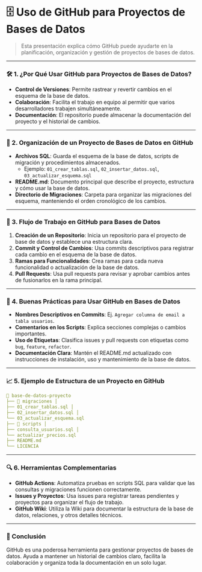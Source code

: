 # 🗄️ Uso de GitHub para Proyectos de Bases de Datos

> Esta presentación explica cómo GitHub puede ayudarte en la planificación, organización y gestión de proyectos de bases de datos.

---

### 🛠️ 1. ¿Por Qué Usar GitHub para Proyectos de Bases de Datos?

- **Control de Versiones**: Permite rastrear y revertir cambios en el esquema de la base de datos.
- **Colaboración**: Facilita el trabajo en equipo al permitir que varios desarrolladores trabajen simultáneamente.
- **Documentación**: El repositorio puede almacenar la documentación del proyecto y el historial de cambios.

---

### 📂 2. Organización de un Proyecto de Bases de Datos en GitHub

- **Archivos SQL**: Guarda el esquema de la base de datos, scripts de migración y procedimientos almacenados.
    - Ejemplo: `01_crear_tablas.sql`, `02_insertar_datos.sql`, `03_actualizar_esquema.sql`
- **README.md**: Documento principal que describe el proyecto, estructura y cómo usar la base de datos.
- **Directorio de Migraciones**: Carpeta para organizar las migraciones del esquema, manteniendo el orden cronológico de los cambios.

---

### 🚀 3. Flujo de Trabajo en GitHub para Bases de Datos

1. **Creación de un Repositorio**: Inicia un repositorio para el proyecto de base de datos y establece una estructura clara.
2. **Commit y Control de Cambios**: Usa commits descriptivos para registrar cada cambio en el esquema de la base de datos.
3. **Ramas para Funcionalidades**: Crea ramas para cada nueva funcionalidad o actualización de la base de datos.
4. **Pull Requests**: Usa pull requests para revisar y aprobar cambios antes de fusionarlos en la rama principal.

---

### 📑 4. Buenas Prácticas para Usar GitHub en Bases de Datos

- **Nombres Descriptivos en Commits**: Ej. `Agregar columna de email a tabla usuarios`.
- **Comentarios en los Scripts**: Explica secciones complejas o cambios importantes.
- **Uso de Etiquetas**: Clasifica issues y pull requests con etiquetas como `bug`, `feature`, `refactor`.
- **Documentación Clara**: Mantén el README.md actualizado con instrucciones de instalación, uso y mantenimiento de la base de datos.

---

### 📈 5. Ejemplo de Estructura de un Proyecto en GitHub

```yaml
📁 base-de-datos-proyecto 
├── 📂 migraciones │ 
├── 01_crear_tablas.sql │ 
├── 02_insertar_datos.sql │ 
└── 03_actualizar_esquema.sql 
├── 📂 scripts │ 
├── consulta_usuarios.sql │
└── actualizar_precios.sql 
├── README.md 
└── LICENCIA
```

---

### 🔍 6. Herramientas Complementarias

- **GitHub Actions**: Automatiza pruebas en scripts SQL para validar que las consultas y migraciones funcionen correctamente.
- **Issues y Proyectos**: Usa issues para registrar tareas pendientes y proyectos para organizar el flujo de trabajo.
- **GitHub Wiki**: Utiliza la Wiki para documentar la estructura de la base de datos, relaciones, y otros detalles técnicos.

---

### 🏁 Conclusión

GitHub es una poderosa herramienta para gestionar proyectos de bases de datos. Ayuda a mantener un historial de cambios claro, facilita la colaboración y organiza toda la documentación en un solo lugar.